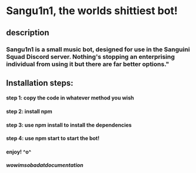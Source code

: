 # Sangu1n1, the worlds shittiest bot!

## description
### Sangu1n1 is a small music bot, designed for use in the Sanguini Squad Discord server. Nothing's stopping an enterprising individual from using it but there are far better options."


## Installation steps:
#### step 1: copy the code in whatever method you wish
#### step 2: install npm
#### step 3: use npm install to install the dependencies
#### step 4: use npm start to start the bot!
#### enjoy! ^o^
##### wowimsobadatdocumentation
